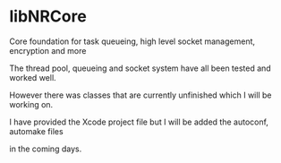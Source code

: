 libNRCore
=========

Core foundation for task queueing, high level socket management, encryption and more

The thread pool, queueing and socket system have all been tested and worked well. 

However there was classes that are currently unfinished which I will be working on.

I have provided the Xcode project file but I will be added the autoconf, automake files

in the coming days.
